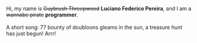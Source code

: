 Hi, my name is ~~Guybrush Threepwood~~ **Luciano Federico Pereira**, and I am a ~~wannabe pirate~~ **programmer**.<br><br>A short song: 77 bounty of doubloons gleams in the sun, a treasure hunt has just begun! Arrr!
